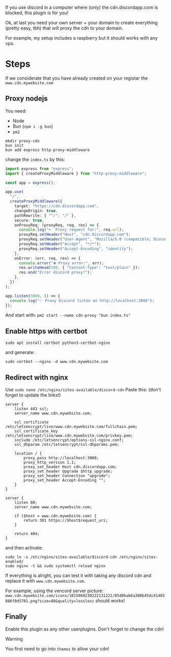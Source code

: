 If you use discord in a computer where (only) the cdn.discordapp.com is blocked, this plugin is for you!

Ok, at last you need your own server + your domain to create everything (pretty easy, tbh) that will proxy the cdn to your domain.

For example, my setup includes a raspberry but it should works with any vps.

# Steps

If we considerate that you have already created on your registar the `www.cdn.mywebsite.com`

## Proxy nodejs
You need:
- Node
- Bun (`npm i -g bun`)
- `pm2`

```
mkdir proxy-cdn
bun init
bun add express http-proxy-middleware
```

change the `index.ts` by this:
```ts
import express from "express";
import { createProxyMiddleware } from "http-proxy-middleware";

const app = express();

app.use(
  "/",
  createProxyMiddleware({
    target: "https://cdn.discordapp.com",
    changeOrigin: true,
    pathRewrite: { "^/": "/" },
    secure: true,
    onProxyReq: (proxyReq, req, res) => {
      console.log("➡️  Proxy request for:", req.url);
      proxyReq.setHeader("Host", "cdn.discordapp.com");
      proxyReq.setHeader("User-Agent", "Mozilla/5.0 (compatible; DiscordCDNProxy/1.0)");
      proxyReq.setHeader("Accept", "*/*");
      proxyReq.setHeader("Accept-Encoding", "identity"); 
    },
    onError: (err, req, res) => {
      console.error("❌ Proxy error:", err);
      res.writeHead(500, { "Content-Type": "text/plain" });
      res.end("Error discord proxy!");
    },
  })
);

app.listen(3000, () => {
  console.log("✅ Proxy Discord listen on http://localhost:3000");
});
```

And start with: `pm2 start --name cdn-proxy "bun index.ts"`

## Enable https with certbot

```
sudo apt install certbot python3-certbot-nginx
```

and generate:
```
sudo certbot --nginx -d www.cdn.mywebsite.com
```

## Redirect with nginx

Use `sudo nano /etc/nginx/sites-available/discord-cdn`
Paste this: (don't forget to update the links!)
```
server {
    listen 443 ssl;
    server_name www.cdn.mywebsite.com;

    ssl_certificate /etc/letsencrypt/live/www.cdn.mywebsite.com/fullchain.pem;
    ssl_certificate_key /etc/letsencrypt/live/www.cdn.mywebsite.com/privkey.pem;
    include /etc/letsencrypt/options-ssl-nginx.conf;
    ssl_dhparam /etc/letsencrypt/ssl-dhparams.pem;

    location / {
        proxy_pass http://localhost:3000;
        proxy_http_version 1.1;
        proxy_set_header Host cdn.discordapp.com;
        proxy_set_header Upgrade $http_upgrade;
        proxy_set_header Connection "upgrade";
        proxy_set_header Accept-Encoding "";
    }
}

server {
    listen 80;
    server_name www.cdn.mywebsite.com;

    if ($host = www.cdn.mywebsite.com) {
        return 301 https://$host$request_uri;
    }

    return 404;
}
```

and then activate:
```
sudo ln -s /etc/nginx/sites-available/discord-cdn /etc/nginx/sites-enabled/
sudo nginx -t && sudo systemctl reload nginx
```

If everything is alright, you can test it with taking any discord cdn and replace it with `www.cdn.mywebsite.com`.

For example, using the vencord server picture: `www.cdn.mywebsite.com/icons/1015060230222131221/05d0bab6a308b45dc41465086f0d5701.png?size=80&quality=lossless` should works!

## Finally

Enable this plugin as any other userplugins. Don't forget to change the cdn!

> [!warning]
> You first need to go into `themes` to allow your cdn!

